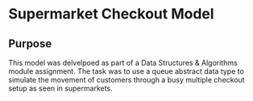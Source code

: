 Supermarket Checkout Model
==========================
Purpose
-------
This model was delvelpoed as part of a Data Structures & Algorithms module assignment.  The task was to use a queue abstract data type to simulate the movement of customers through a busy multiple checkout setup as seen in supermarkets.

